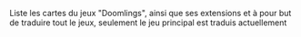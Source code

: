 Liste les cartes du jeux "Doomlings", ainsi que ses extensions et à pour but de traduire tout le jeux, seulement le jeu principal est traduis actuellement

